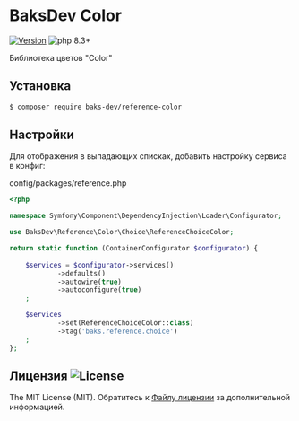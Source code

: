 # BaksDev Color

[![Version](https://img.shields.io/badge/version-7.1.3-blue)](https://github.com/baks-dev/reference-color/releases)
![php 8.3+](https://img.shields.io/badge/php-min%208.3-red.svg)

Библиотека цветов "Color"

## Установка

``` bash
$ composer require baks-dev/reference-color
```

## Настройки

Для отображения в выпадающих списках, добавить настройку сервиса в конфиг:

config/packages/reference.php

``` php
<?php

namespace Symfony\Component\DependencyInjection\Loader\Configurator;

use BaksDev\Reference\Color\Choice\ReferenceChoiceColor;

return static function (ContainerConfigurator $configurator) {
	
	$services = $configurator->services()
            ->defaults()
            ->autowire(true)
            ->autoconfigure(true)
	;

	$services
            ->set(ReferenceChoiceColor::class)
            ->tag('baks.reference.choice')
	;
};

```

## Лицензия ![License](https://img.shields.io/badge/MIT-green)

The MIT License (MIT). Обратитесь к [Файлу лицензии](LICENSE.md) за дополнительной информацией.
